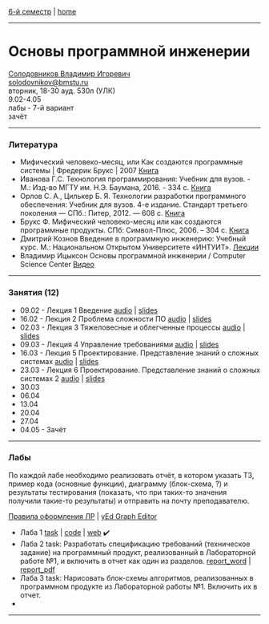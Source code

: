 [6-й семестр](https://github.com/dKosarevsky/iu7/blob/master/2021_6_sem.md) | [home](https://github.com/dKosarevsky/iu7)
____________________________________
# Основы программной инженерии
[Солодовников Владимир Игоревич](http://ditc.ras.ru/index.html) \
solodovnikov@bmstu.ru \
вторник, 18-30 ауд. 530л (УЛК)\
9.02-4.05 \
лабы - 7-й вариант \
зачёт 
____________________________________
### Литература

* Мифический человеко-месяц, или Как создаются программные системы | Фредерик Брукс | 2007 [Книга](https://drive.google.com/file/d/1x1cg9F5_UBLZSwJehPQZEW4bwOV8Ta4k/view?usp=sharing)
* Иванова Г.С. Технология программирования: Учебник для
вузов. - М.: Изд-во МГТУ им. Н.Э. Баумана, 2016. - 334 с. [Книга](https://drive.google.com/file/d/1wFK_jeNbkaiTbHETLBjOg4Pn1kOJggE-/view?usp=sharing)
* Орлов С. А., Цилькер Б. Я. Технологии разработки
программного обеспечения: Учебник для вузов. 4-е 
издание. Стандарт третьего поколения — СПб.: Питер, 2012. — 608 с. [Книга](https://drive.google.com/file/d/1KiYvmIRchfnm0SVFuDU3LYEPfUQQJgWt/view?usp=sharing)
* Брукс Ф. Мифический человеко-месяц или как создаются
программные продукты. СПб: Символ-Плюс, 2006. – 304 с. [Книга](https://drive.google.com/file/d/1o3EzDFwhOwAh8-sR9tEacbAZRGKs45gd/view?usp=sharing)
* Дмитрий Кознов Введение в программную инженерию:
Учебный курс. М.: Национальном Открытом Университете
«ИНТУИТ». [Лекции](https://intuit.ru/studies/courses/497/353/info)
* Владимир Ицыксон Основы программной инженерии /
Computer Science Center [Видео](https://www.lektorium.tv/course/22846)
____________________________________
### Занятия (12)

* 09.02 - Лекция 1 Введение [audio](https://drive.google.com/folderview?id=1X-IvEpFmA5deZPewODVsuqSUs-s5szoR) | [slides](https://drive.google.com/file/d/1ce1Zzl5OHW6TPyqbl94E4v3MqBEwAT7b/view?usp=sharing)
* 16.02 - Лекция 2 Проблема сложности ПО [audio](https://drive.google.com/folderview?id=1Wz-jI1cZNmSR2jriK9Hg0dB0Xre_lFyV) | [slides](https://drive.google.com/folderview?id=1Wzeh3bbvwLXV_Cev71h6Z50Cy2m8-EdW)
* 02.03 - Лекция 3 Тяжеловесные и облегченные процессы [audio](https://drive.google.com/file/d/1HI-Yd8Mf6JVw9h5HvQkDnwoIVhDNFU46/view?usp=sharing) | [slides](https://drive.google.com/file/d/1pQF8T_WKO8l_rxGTfdyV1-hZDGeVIeYV/view?usp=sharing)
* 09.03 - Лекция 4 Управление требованиями [audio](https://drive.google.com/file/d/1lTQi87xl5jXzRVcQ8Qrmo0SQOQ_k662K/view?usp=sharing) | [slides](https://drive.google.com/file/d/1eMDbz2LwQO6PJnMuPuGXYee0YWRZgYuA/view?usp=sharing)
* 16.03 - Лекция 5 Проектирование. Представление знаний о сложных системах [audio](https://drive.google.com/file/d/1IX2mZsqbjQLEVT212qqI0pM-Pk8TKYxP/view?usp=sharing) | [slides](https://drive.google.com/file/d/1QIvTk7fuDUYVYf3hItfbLJj35-zl1Gpl/view?usp=sharing)
* 23.03 - Лекция 6 Проектирование. Представление знаний о сложных системах 2 [audio](https://drive.google.com/drive/folders/1-Hb97SmIaelFVrj-aFCB0zLEtsRQjzZd?usp=sharing) | [slides]()
* 30.03
* 06.04
* 13.04
* 20.04
* 27.04
* 04.05 - Зачёт
____________________________________
### Лабы
По каждой лабе необходимо реализовать отчёт, в котором указать ТЗ, пример кода (основные функции), диаграмму (блок-схема, ?) и результаты тестирования (показать, что при таких-то значения получили такие-то результаты) и отправить на почту преподавателю.

[Правила оформления ЛР](https://drive.google.com/file/d/1AmmGrvlktDKe_SML_xjXIn-vLTN_OyJD/view?usp=sharing) |
[yEd Graph Editor](https://www.yworks.com/products/yed)

* Лаба 1 [task](https://drive.google.com/file/d/13J3lXk6yW5GEJ8QDCI6faG3hWt5BBT9S/view?usp=sharing) | [code](https://github.com/dKosarevsky/SEF_lab) | [web](https://share.streamlit.io/dkosarevsky/sef_lab/main/integral_trapezoidal.py) :heavy_check_mark:
* Лаба 2 task: Разработать спецификацию требований (техническое задание) на программный продукт, реализованный в Лабораторной работе №1, и включить в отчет как один из разделов. [report_word](https://mttoffice-my.sharepoint.com/personal/dkosarevsky_mtt_ru/_layouts/15/onedrive.aspx?id=%2Fpersonal%2Fdkosarevsky_mtt_ru%2FDocuments%2Fbmstu%2Fsef) | [report_pdf](https://github.com/dKosarevsky/SEF_lab/blob/main/Lab_report.pdf)
* Лаба 3 task: Нарисовать блок-схемы алгоритмов, реализованных в программном продукте из Лабораторной работы №1. Включить их в отчет.
* 
____________________________________
